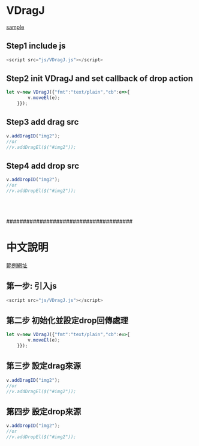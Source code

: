 
<h1>VDragJ</h1>


[sample](https://tool.vfhhu.xyz/a_js_sample/VDragJ/drag_sample.php)
<h2>
Step1 include js
</h2>

``````js
<script src="js/VDragJ.js"></script>
``````


<h2>
Step2 init VDragJ and set callback of drop action
</h2>

``````js
let v=new VDragJ({"fmt":"text/plain","cb":e=>{
        v.moveEl(e);
    }});
``````

<h2>
Step3 add drag src 
</h2>

``````js
v.addDragID("img2");
//or
//v.addDragEl($("#img2"));
``````

<h2>
Step4 add drop src 
</h2>

``````js
v.addDropID("img2");
//or
//v.addDropEl($("#img2"));
``````

<br><br><br>
######################################
<h1>中文說明</h1>


[範例網址](https://tool.vfhhu.xyz/a_js_sample/VDragJ/drag_sample.php)
<h2>
第一步: 引入js
</h2>

``````js
<script src="js/VDragJ.js"></script>
``````

<h2>
第二步 初始化並設定drop回傳處理
</h2>

``````js
let v=new VDragJ({"fmt":"text/plain","cb":e=>{
        v.moveEl(e);
    }});
``````

<h2>
第三步 設定drag來源
</h2>

``````js
v.addDragID("img2");
//or
//v.addDragEl($("#img2"));
``````

<h2>
第四步 設定drop來源
</h2>

``````js
v.addDropID("img2");
//or
//v.addDropEl($("#img2"));
``````